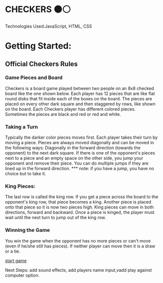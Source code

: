 # CHECKERS ⚫️⚪️

Technologies Used:JavaScript, HTML, CSS
# Getting Started:

## Official Checkers Rules

### Game Pieces and Board 

Checkers is a board game played between two people on an 8x8 checked board like the one shown below. 
Each player has 12 pieces that are like flat round disks that fit inside each of the boxes on the board. The pieces are placed on every other dark square and then staggered by rows, like shown on the board. Each Checkers player has different colored pieces. Sometimes the pieces are black and red or red and white. 

### Taking a Turn

Typically the darker color pieces moves first. Each player takes their turn by moving a piece. Pieces are always moved diagonally and can be moved in the following ways:
Diagonally in the forward direction (towards the opponent) to the next dark square.
If there is one of the opponent's pieces next to a piece and an empty space on the other side, you jump your opponent and remove their piece. You can do multiple jumps if they are lined up in the forward direction. *** note: if you have a jump, you have no choice but to take it.

### King Pieces:

The last row is called the king row. If you get a piece across the board to the opponent's king row, that piece becomes a king. Another piece is placed onto that piece so it is now two pieces high. King pieces can move in both directions, forward and backward. 
Once a piece is kinged, the player must wait until the next turn to jump out of the king row. 

### Winning the Game

You win the game when the opponent has no more pieces or can't move (even if he/she still has pieces). If neither player can move then it is a draw or a tie. 


[start game](https://olgaazhel.github.io/checkers-game/)

Next Steps: add sound effects, add players name input,vadd play against computer option. 